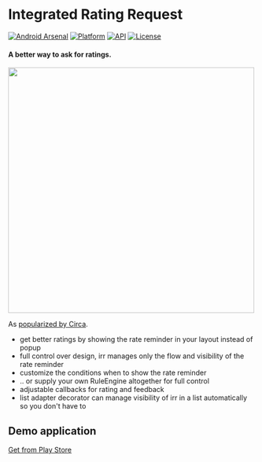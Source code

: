 # Integrated Rating Request
[![Android Arsenal](https://img.shields.io/badge/Android%20Arsenal-integrated-rating-request-brightgreen.svg?style=flat)](https://android-arsenal.com/details/1/????)
[![Platform](https://img.shields.io/badge/platform-android-green.svg)](http://developer.android.com/index.html)
[![API](https://img.shields.io/badge/API-11%2B-brightgreen.svg?style=flat)](https://android-arsenal.com/api?level=11)
[![License](https://img.shields.io/badge/License-MIT-blue.svg?style=flat)](http://opensource.org/licenses/MIT)

#### A better way to ask for ratings.

<img src="https://github.com/mediavrog/integrated-rating-request/blob/master/art/flow.png?raw=true" width="500">

As [popularized by Circa](https://medium.com/circa/the-right-way-to-ask-users-to-review-your-app-9a32fd604fca).

* get better ratings by showing the rate reminder in your layout instead of popup
* full control over design, irr manages only the flow and visibility of the rate reminder
* customize the conditions when to show the rate reminder
* .. or supply your own RuleEngine altogether for full control
* adjustable callbacks for rating and feedback
* list adapter decorator can manage visibility of irr in a list automatically so you don't have to

## Demo application

[Get from Play Store](https://play.google.com/store/apps/details?id=net.mediavrog.samples.irr)